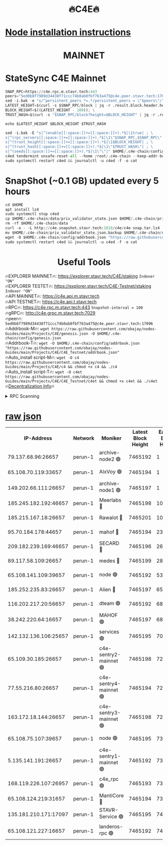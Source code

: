 <h1 align="center"> 🔥C4E🔥</h1>

[Node installation instructions](https://github.com/obajay/nodes-Guides/tree/main/Projects/C4E)
=

<h1 align="center"> MAINNET</h1>

# StateSync C4E Mainnet
```python
SNAP_RPC=https://c4e.rpc.m.stavr.tech:443
peers="5ed0b8f7989d34438f71ccc74b0ab0fbf763a475@c4e.peer.stavr.tech:17096"
sed -i.bak -e "s/^persistent_peers *=.*/persistent_peers = \"$peers\"/" $HOME/.c4e-chain/config/config.toml
LATEST_HEIGHT=$(curl -s $SNAP_RPC/block | jq -r .result.block.header.height); \
BLOCK_HEIGHT=$((LATEST_HEIGHT - 100)); \
TRUST_HASH=$(curl -s "$SNAP_RPC/block?height=$BLOCK_HEIGHT" | jq -r .result.block_id.hash)

echo $LATEST_HEIGHT $BLOCK_HEIGHT $TRUST_HASH

sed -i.bak -E "s|^(enable[[:space:]]+=[[:space:]]+).*$|\1true| ; \
s|^(rpc_servers[[:space:]]+=[[:space:]]+).*$|\1\"$SNAP_RPC,$SNAP_RPC\"| ; \
s|^(trust_height[[:space:]]+=[[:space:]]+).*$|\1$BLOCK_HEIGHT| ; \
s|^(trust_hash[[:space:]]+=[[:space:]]+).*$|\1\"$TRUST_HASH\"| ; \
s|^(seeds[[:space:]]+=[[:space:]]+).*$|\1\"\"|" $HOME/.c4e-chain/config/config.toml
c4ed tendermint unsafe-reset-all --home /root/.c4e-chain --keep-addr-book
sudo systemctl restart c4ed && journalctl -u c4ed -f -o cat
```
# SnapShot (~0.1 GB) updated every 5 hours
```python
cd $HOME
apt install lz4
sudo systemctl stop c4ed
cp $HOME/.c4e-chain/data/priv_validator_state.json $HOME/.c4e-chain/priv_validator_state.json.backup
rm -rf $HOME/.c4e-chain/data
curl -o - -L http://c4e.snapshot.stavr.tech:1018/c4e/c4e-snap.tar.lz4 | lz4 -c -d - | tar -x -C $HOME/.c4e-chain --strip-components 2
mv $HOME/.c4e-chain/priv_validator_state.json.backup $HOME/.c4e-chain/data/priv_validator_state.json
wget -O $HOME/.c4e-chain/config/addrbook.json "https://raw.githubusercontent.com/obajay/nodes-Guides/main/Projects/C4E/addrbook.json"
sudo systemctl restart c4ed && journalctl -u c4ed -f -o cat
```
 <h1 align="center"> Useful Tools</h1>

🔥EXPLORER MAINNET🔥:  https://explorer.stavr.tech/C4E/staking            `Indexer "ON"` \
🔥EXPLORER TESTET🔥:   https://explorer.stavr.tech/C4E-Testnet/staking     `Indexer "ON"` \
🔥API MAINNET🔥:       https://c4e.api.m.stavr.tech \
🔥API TESTNET🔥:       https://c4e.api.t.stavr.tech \
🔥RPC🔥:               https://c4e.rpc.m.stavr.tech:443                  `Snapshot-interval = 100` \
🔥gRPC🔥:              http://c4e.grpc.m.stavr.tech:7029 \
🔥peer🔥:              `5ed0b8f7989d34438f71ccc74b0ab0fbf763a475@c4e.peer.stavr.tech:17096` \
🔥Addrbook-M🔥:    ```wget https://raw.githubusercontent.com/obajay/nodes-Guides/main/Projects/C4E/genesis.json -O $HOME/.c4e-chain/config/genesis.json``` \
🔥Addrbook-T🔥:    ```wget -O $HOME/.c4e-chain/config/addrbook.json "https://raw.githubusercontent.com/obajay/nodes-Guides/main/Projects/C4E/C4E_Testnet/addrbook.json"``` \
🔥Auto_install script-M🔥: ```wget -O c4 https://raw.githubusercontent.com/obajay/nodes-Guides/main/Projects/C4E/c4 && chmod +x c4 && ./c4``` \
🔥Auto_install script-T🔥: ```wget -O c4et https://raw.githubusercontent.com/obajay/nodes-Guides/main/Projects/C4E/C4E_Testnet/c4et && chmod +x c4et && ./c4et``` \
🔥[Decentralization Info](https://github.com/obajay/StateSync-snapshots/tree/main/Projects/C4E/Decentralization)🔥




<details>
<summary>RPC Scanning</summary>

<h2 align="center"> We scan nodes in real time every 4 hours. And we provide the final result of RPC endpoints.
We cannot influence the operation of these nodes in any way. </h2>


```python
If Voting Power is higher than 0 --> then the Node is a validator of the network and may be subject to attack and be a potential threat to the chain.
```
```python
We marked such validators with a red symbol
```

</details>

[raw json](https://rpc-check.c4e.stavr.tech/c4e/rpc-c4e-result.json)
=



<table><tr><th>IP-Address</th><th>Network</th><th>Moniker</th><th>Latest Block Height</th><th>Earliest Block Height</th><th>Catching Up</th><th>Tx Index</th><th>Voting Power</th><th>Scan Time</th></tr><tr><td>79.137.68.96:26657</td><td>perun-1</td><td>archive-node2 🟢</td><td>7465192</td><td>1</td><td>False</td><td>on</td><td>0</td><td>2024-03-06T03:35:44.979379965UTC</td></tr><tr><td>65.108.70.119:33657</td><td>perun-1</td><td>AlxVoy 🟢</td><td>7465194</td><td>1</td><td>False</td><td>on</td><td>0</td><td>2024-03-06T03:35:59.181561493UTC</td></tr><tr><td>149.202.66.111:26657</td><td>perun-1</td><td>archive-node1 🟢</td><td>7465197</td><td>1</td><td>False</td><td>on</td><td>0</td><td>2024-03-06T03:36:15.583314713UTC</td></tr><tr><td>185.245.182.192:46657</td><td>perun-1</td><td>Meerlabs 🔴</td><td>7465198</td><td>1051501</td><td>False</td><td>on</td><td>344615</td><td>2024-03-06T03:36:22.681734803UTC</td></tr><tr><td>185.215.167.18:26657</td><td>perun-1</td><td>Rawalot 🔴</td><td>7465201</td><td>1090501</td><td>False</td><td>on</td><td>450091</td><td>2024-03-06T03:36:35.773116632UTC</td></tr><tr><td>95.70.184.178:44657</td><td>perun-1</td><td>mahof 🔴</td><td>7465194</td><td>2342001</td><td>False</td><td>off</td><td>1356400</td><td>2024-03-06T03:35:58.515929078UTC</td></tr><tr><td>209.182.239.169:46657</td><td>perun-1</td><td>SECARD 🔴</td><td>7465196</td><td>2616101</td><td>False</td><td>off</td><td>749308</td><td>2024-03-06T03:36:10.920323659UTC</td></tr><tr><td>89.117.58.109:26657</td><td>perun-1</td><td>medes 🔴</td><td>7465199</td><td>2826001</td><td>False</td><td>off</td><td>891025</td><td>2024-03-06T03:36:29.381079950UTC</td></tr><tr><td>65.108.141.109:39657</td><td>perun-1</td><td>node 🟢</td><td>7465192</td><td>5303301</td><td>False</td><td>on</td><td>0</td><td>2024-03-06T03:35:47.327159936UTC</td></tr><tr><td>185.252.235.83:26657</td><td>perun-1</td><td>Alien 🔴</td><td>7465197</td><td>6502501</td><td>False</td><td>on</td><td>648215</td><td>2024-03-06T03:36:15.916193241UTC</td></tr><tr><td>116.202.217.20:56657</td><td>perun-1</td><td>dteam 🟢</td><td>7465192</td><td>6800901</td><td>False</td><td>on</td><td>0</td><td>2024-03-06T03:35:44.641045807UTC</td></tr><tr><td>38.242.220.64:16657</td><td>perun-1</td><td>MAHOF 🟢</td><td>7465197</td><td>6885501</td><td>False</td><td>on</td><td>0</td><td>2024-03-06T03:36:13.269140149UTC</td></tr><tr><td>142.132.136.106:25657</td><td>perun-1</td><td>services 🟢</td><td>7465195</td><td>7012001</td><td>False</td><td>on</td><td>0</td><td>2024-03-06T03:36:01.826587500UTC</td></tr><tr><td>65.109.30.185:26657</td><td>perun-1</td><td>c4e-sentry2-mainnet 🟢</td><td>7465198</td><td>7284001</td><td>False</td><td>on</td><td>0</td><td>2024-03-06T03:36:22.384573881UTC</td></tr><tr><td>77.55.216.80:26657</td><td>perun-1</td><td>c4e-sentry4-mainnet 🟢</td><td>7465194</td><td>7297001</td><td>False</td><td>on</td><td>0</td><td>2024-03-06T03:35:58.858354352UTC</td></tr><tr><td>163.172.18.144:26657</td><td>perun-1</td><td>c4e-sentry3-mainnet 🟢</td><td>7465198</td><td>7297001</td><td>False</td><td>on</td><td>0</td><td>2024-03-06T03:36:22.969866017UTC</td></tr><tr><td>65.108.75.107:39657</td><td>perun-1</td><td>node 🟢</td><td>7465195</td><td>7300001</td><td>False</td><td>on</td><td>0</td><td>2024-03-06T03:36:02.139023116UTC</td></tr><tr><td>5.135.141.191:26657</td><td>perun-1</td><td>c4e-sentry1-mainnet 🟢</td><td>7465192</td><td>7300501</td><td>False</td><td>on</td><td>0</td><td>2024-03-06T03:35:44.127877337UTC</td></tr><tr><td>168.119.226.107:26957</td><td>perun-1</td><td>c4e_rpc 🟢</td><td>7465193</td><td>7365193</td><td>False</td><td>on</td><td>0</td><td>2024-03-06T03:35:51.686638389UTC</td></tr><tr><td>65.108.124.219:31657</td><td>perun-1</td><td>MantiCore 🔴</td><td>7465194</td><td>7365194</td><td>False</td><td>off</td><td>729774</td><td>2024-03-06T03:35:58.108499933UTC</td></tr><tr><td>135.181.210.171:17097</td><td>perun-1</td><td>STAVR-Service 🟢</td><td>7465195</td><td>7463301</td><td>False</td><td>on</td><td>0</td><td>2024-03-06T03:36:02.453632445UTC</td></tr><tr><td>65.108.121.227:16657</td><td>perun-1</td><td>landeros-rpc 🟢</td><td>7465192</td><td>7464001</td><td>False</td><td>on</td><td>0</td><td>2024-03-06T03:35:44.428145458UTC</td></tr></table>
